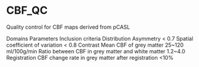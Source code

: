 # CBF_QC
Quality control for CBF maps derived from pCASL

Domains             Parameters	                                          Inclusion criteria
Distribution	      Asymmetry	                                            < 0.7
                    Spatial coefficient of variation	                    < 0.8
Contrast	          Mean CBF of grey matter	                              25~120 ml/100g/min
	                  Ratio between CBF in grey matter and white matter	    1.2~4.0
Registration	      CBF change rate in grey matter after registration	    <10%
